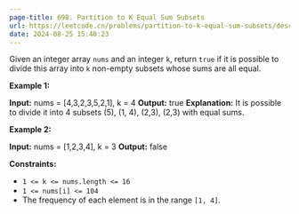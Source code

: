 ```yaml
---
page-title: 698. Partition to K Equal Sum Subsets
url: https://leetcode.cn/problems/partition-to-k-equal-sum-subsets/description/?envType=daily-question&envId=2024-08-25
date: 2024-08-25 15:40:23
---
```

Given an integer array `nums` and an integer `k`, return `true` if it is possible to divide this array into `k` non-empty subsets whose sums are all equal.

**Example 1:**

**Input:** nums = \[4,3,2,3,5,2,1\], k = 4
**Output:** true
**Explanation:** It is possible to divide it into 4 subsets (5), (1, 4), (2,3), (2,3) with equal sums.

**Example 2:**

**Input:** nums = \[1,2,3,4\], k = 3
**Output:** false

**Constraints:**

-   `1 <= k <= nums.length <= 16`
-   `1 <= nums[i] <= 104`
-   The frequency of each element is in the range `[1, 4]`.